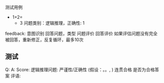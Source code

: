 
测试用例
- 1+2=
    * 3     问题类别：逻辑推理，正确性: 1 


feedback:
    意图识别
    回答问题，类型
    问题评价
    回答评价
    如果评估问题没有完全被回答，重新修正，反复循环，最多10次


## 测试
Q:
A:
Score:
    逻辑推理问题:
        严谨性/正确性 (假设：。。, )
        连贯合格
        是否为合格答案
        评语:
